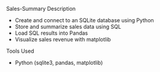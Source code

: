 Sales-Summary
 Description
- Create and connect to an SQLite database using Python
- Store and summarize sales data using SQL
- Load SQL results into Pandas
- Visualize sales revenue with matplotlib

Tools Used
- Python (sqlite3, pandas, matplotlib)
